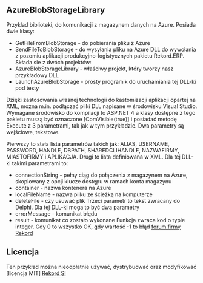 ## AzureBlobStorageLibrary

Przykład biblioteki, do komunikacji z magazynem danych na Azure. Posiada dwie klasy:
* GetFileFromBlobStorage - do pobierania pliku z Azure
* SendFileToBlobStorage - do wysyłania pliku na Azure
DLL do wywołania z pozomiu aplikacji produkcyjno-logistycznych pakietu Rekord.ERP.
Składa sie z dwóch projektów:
* AzureBlobStorageLibrary - właściwy projekt, który tworzy nasz przykładowy DLL
* LaunchAzureBlobStorage - prosty programik do uruchamiania tej DLL-ki pod testy

Dzięki zastosowania własnej technologii do kastomizacji aplikacji opartej na XML, można m.in. podłączać pliki DLL napisane w środowisku Visual Studio. Wymagane środowisko do kompilacji to ASP.NET 4 a klasy dostępne z tego pakietu muszą być oznaczone [ComVisible(true)] i posiadać metodę Execute z 3 parametrami, tak jak w tym przykładzie. Dwa parametry są wejściowe, tekstowe. 

Pierwszy to stała lista parametrów takich jak: ALIAS, USERNAME, PASSWORD, HANDLE, DBPATH, SHAREDCLIHANDLE, NAZWAFIRMY, MIASTOFIRMY i APLIKACJA.
Drugi to lista definiowana w XML. Dla tej DLL-ki takimi parametrami to:
* connectionString - pełny ciąg do połączenia z magazynem na Azure, skopiowany z opcji klucze dostępu w ramach konta magazynu
* container - nazwa kontenera na Azure 
* localFileName - nazwa pliku ze ścieżką na komputerze
* deleteFile - czy usuwać plik
Trzeci parametr to tekst zwracany do Delphi. Dla tej DLL-ki moga to być dwa parametry
* errorMessage - komunikat błędu
* result - komunikat co zostało wykonane
Funkcja zwraca kod o typie integer. Gdy 0 to wszystko OK, gdy wartość -1 to błąd [forum firmy Rekord](https://forum.rekord.com.pl/)

## Licencja
Ten przykład można nieodpłatnie używać, dystrybuować oraz modyfikować [licencja MIT]
[Rekord SI](https://www.rekord.com.pl)

